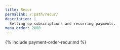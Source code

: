 ```yaml
---
title: Recur
permalink: /:path/recur/
description: |
  Setting up subscriptions and recurring payments.
menu_order: 2800
---
```


{% include payment-order-recur.md %}
